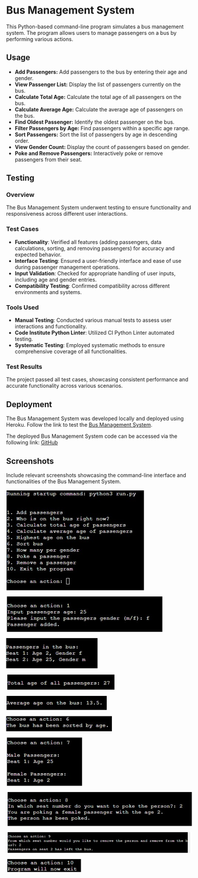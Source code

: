 # Bus Management System

This Python-based command-line program simulates a bus management system. The program allows users to manage passengers on a bus by performing various actions.

## Usage

- **Add Passengers:** Add passengers to the bus by entering their age and gender.
- **View Passenger List:** Display the list of passengers currently on the bus.
- **Calculate Total Age:** Calculate the total age of all passengers on the bus.
- **Calculate Average Age:** Calculate the average age of passengers on the bus.
- **Find Oldest Passenger:** Identify the oldest passenger on the bus.
- **Filter Passengers by Age:** Find passengers within a specific age range.
- **Sort Passengers:** Sort the list of passengers by age in descending order.
- **View Gender Count:** Display the count of passengers based on gender.
- **Poke and Remove Passengers:** Interactively poke or remove passengers from their seat.

## Testing

### Overview

The Bus Management System underwent testing to ensure functionality and responsiveness across different user interactions.

### Test Cases

- **Functionality**: Verified all features (adding passengers, data calculations, sorting, and removing passengers) for accuracy and expected behavior.
- **Interface Testing**: Ensured a user-friendly interface and ease of use during passenger management operations.
- **Input Validation**: Checked for appropriate handling of user inputs, including age and gender entries.
- **Compatibility Testing**: Confirmed compatibility across different environments and systems.

### Tools Used

- **Manual Testing**: Conducted various manual tests to assess user interactions and functionality.
- **Code Institute Python Linter**: Utilized CI Python Linter automated testing.
- **Systematic Testing**: Employed systematic methods to ensure comprehensive coverage of all functionalities.

### Test Results

The project passed all test cases, showcasing consistent performance and accurate functionality across various scenarios.

## Deployment

The Bus Management System was developed locally and deployed using Heroku. Follow the link to test the [Bus Management System](https://bus-python-39d4b2ee8d3d.herokuapp.com/).

The deployed Bus Management System code can be accessed via the following link: [GitHub](https://github.com/augustsletto/bus-python)

## Screenshots

Include relevant screenshots showcasing the command-line interface and functionalities of the Bus Management System.


![Menu](images/Menu.jpg)

![Passenger added](images/Passenger_added.jpg)

![On the bus](images/on_the_bus.jpg)

![Total age](images/total_age.jpg)

![Average age](images/average_age.jpg)

![Sort by age](images/sort.jpg)

![Sort by gender](images/sort_gender.jpg)

![Poke](images/poke.jpg)

![Remove](images/remove.jpg)

![Exit](images/exit.jpg)

